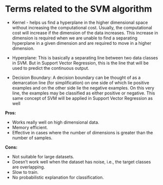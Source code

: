 # Terms related to the SVM algorithm

- Kernel - helps us find a hyperplane in the higher dimensional space without increasing the computational cost. Usually, the computational cost will increase if the dimension of the data increases. This increase in dimension is required when we are unable to find a separating hyperplane in a given dimension and are required to move in a higher dimension.

- Hyperplane: This is basically a separating line between two data classes in SVM. But in Support Vector Regression, this is the line that will be used to predict the continuous output.

- Decision Boundary: A decision boundary can be thought of as a demarcation line (for simplification) on one side of which lie positive examples and on the other side lie the negative examples. On this very line, the examples may be classified as either positive or negative. This same concept of SVM will be applied in Support Vector Regression as well

**Pros:**

- Works really well on high dimensional data.
- Memory efficient.
- Effective in cases where the number of dimensions is greater than the number of samples.

**Cons:**

- Not suitable for large datasets.
- Doesn’t work well when the dataset has noise, i.e., the target classes are overlapping.
- Slow to train.
- No probabilistic explanation for classification.
